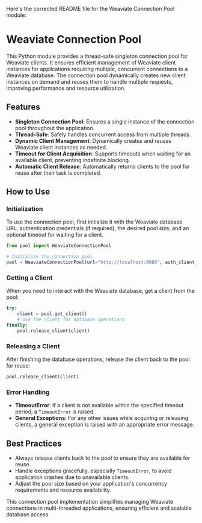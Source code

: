 Here's the corrected README file for the Weaviate Connection Pool module:

# Weaviate Connection Pool

This Python module provides a thread-safe singleton connection pool for Weaviate clients. It ensures efficient management of Weaviate client instances for applications requiring multiple, concurrent connections to a Weaviate database. The connection pool dynamically creates new client instances on demand and reuses them to handle multiple requests, improving performance and resource utilization.

## Features

- **Singleton Connection Pool**: Ensures a single instance of the connection pool throughout the application.
- **Thread-Safe**: Safely handles concurrent access from multiple threads.
- **Dynamic Client Management**: Dynamically creates and reuses Weaviate client instances as needed.
- **Timeout for Client Acquisition**: Supports timeouts when waiting for an available client, preventing indefinite blocking.
- **Automatic Client Release**: Automatically returns clients to the pool for reuse after their task is completed.

## How to Use

### Initialization

To use the connection pool, first initialize it with the Weaviate database URL, authentication credentials (if required), the desired pool size, and an optional timeout for waiting for a client.

```python
from pool import WeaviateConnectionPool

# Initialize the connection pool
pool = WeaviateConnectionPool(url="http://localhost:8080", auth_client_secret="your_secret", pool_size=10, waiting_time_out=300)
```

### Getting a Client

When you need to interact with the Weaviate database, get a client from the pool:

```python
try:
    client = pool.get_client()
    # Use the client for database operations
finally:
    pool.release_client(client)
```

### Releasing a Client

After finishing the database operations, release the client back to the pool for reuse:

```python
pool.release_client(client)
```

### Error Handling

- **TimeoutError**: If a client is not available within the specified timeout period, a `TimeoutError` is raised.
- **General Exceptions**: For any other issues while acquiring or releasing clients, a general exception is raised with an appropriate error message.

## Best Practices

- Always release clients back to the pool to ensure they are available for reuse.
- Handle exceptions gracefully, especially `TimeoutError`, to avoid application crashes due to unavailable clients.
- Adjust the pool size based on your application's concurrency requirements and resource availability.

This connection pool implementation simplifies managing Weaviate connections in multi-threaded applications, ensuring efficient and scalable database access.